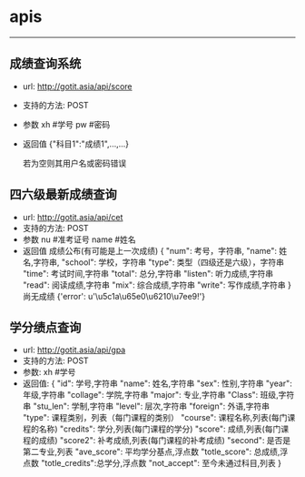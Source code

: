 # apis
* * *
## 成绩查询系统
+ url: http://gotit.asia/api/score
+ 支持的方法:
	POST
+ 参数
	xh		#学号
	pw		#密码
+ 返回值
	{"科目1":"成绩1",...,...}
	
	若为空则其用户名或密码错误

## 四六级最新成绩查询
+ url: http://gotit.asia/api/cet
+ 支持的方法:
	POST
+ 参数
	nu		#准考证号
	name	#姓名
+ 返回值
	成绩公布(有可能是上一次成绩)
	{
		"num":      考号，字符串,
		"name":     姓名,字符串,
		"school":   学校，字符串
		"type":     类型（四级还是六级），字符串
		"time":     考试时间,字符串
		"total":    总分,字符串
		"listen":   听力成绩,字符串
		"read":     阅读成绩,字符串
		"mix":      综合成绩,字符串
		"write":    写作成绩,字符串
	}
	尚无成绩
	{'error': u'\u5c1a\u65e0\u6210\u7ee9!'}
## 学分绩点查询
+ url: http://gotit.asia/api/gpa
+ 支持的方法:
	POST
+ 参数:
	xh		#学号
+ 返回值:
    {
        "id":           学号,字符串
        "name":         姓名,字符串
        "sex":          性别,字符串
        "year":         年级,字符串
        "collage":      学院,字符串
        "major":        专业,字符串
        "Class":        班级,字符串
        "stu_len":      学制,字符串
        "level":        层次,字符串
        "foreign":      外语,字符串
        "type":         课程类别，列表（每门课程的类别）
        "course":       课程名称,列表(每门课程的名称)
        "credits":      学分,列表(每门课程的学分)
        "score":        成绩,列表(每门课程的成绩)
        "score2":       补考成绩,列表(每门课程的补考成绩)
        "second":       是否是第二专业,列表
        "ave_score":    平均学分基点,浮点数
        "totle_score":  总成绩,浮点数
        "totle_credits":总学分,浮点数
        "not_accept":   至今未通过科目,列表
    }
